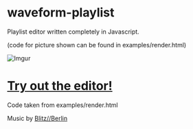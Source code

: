 waveform-playlist
=================

Playlist editor written completely in Javascript.

(code for picture shown can be found in examples/render.html)

![Imgur](http://i.imgur.com/99u8ipS.png)

[Try out the editor!](http://naomiaro.github.io/waveform-playlist/examples/render.html)
===================

Code taken from examples/render.html

Music by [Blitz//Berlin](http://blitz-berlin.com/)
